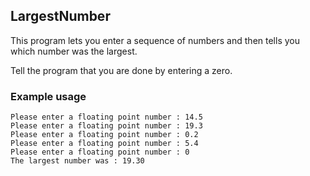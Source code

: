 ## LargestNumber

This program lets you enter a sequence of numbers and then tells you which
number was the largest.

Tell the program that you are done by entering a zero.

### Example usage

```
Please enter a floating point number : 14.5
Please enter a floating point number : 19.3
Please enter a floating point number : 0.2
Please enter a floating point number : 5.4
Please enter a floating point number : 0
The largest number was : 19.30
```

